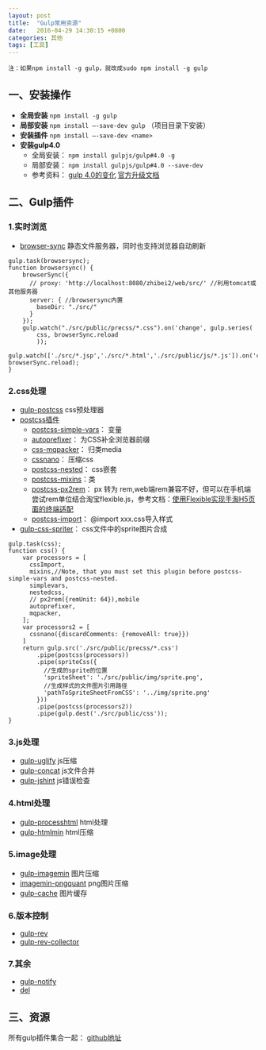 ```yaml
---
layout: post
title:  "Gulp常用资源"
date:   2016-04-29 14:30:15 +0800
categories: 其他
tags: [工具]
---
```

`注：如果npm install -g gulp，就改成sudo npm install -g gulp`

## 一、安装操作
* **全局安装** `npm install -g gulp`
* **局部安装** `npm install –-save-dev gulp` （项目目录下安装）
* **安装插件** `npm install —-save-dev <name>`
* **安装gulp4.0** 
    * 全局安装： `npm install gulpjs/gulp#4.0 -g`
    * 局部安装： `npm install gulpjs/gulp#4.0 --save-dev`
    * 参考资料： [gulp 4.0的变化](http://www.alloyteam.com/2015/07/update-your-gulp/)     [官方升级文档](https://github.com/gulpjs/gulp/blob/4.0/CHANGELOG.md)

## 二、Gulp插件

### 1.实时浏览

* [browser-sync](https://www.npmjs.com/package/browser-sync) 静态文件服务器，同时也支持浏览器自动刷新 

```
gulp.task(browsersync);
function browsersync() {
    browserSync({ 
      // proxy: 'http://localhost:8080/zhibei2/web/src/' //利用tomcat或其他服务器
      server: { //browsersync内置
        baseDir: "./src/"
      }
    });
    gulp.watch("./src/public/precss/*.css").on('change', gulp.series(
        css, browserSync.reload
        ));
    gulp.watch(['./src/*.jsp','./src/*.html','./src/public/js/*.js']).on('change', browserSync.reload);
}
```

### 2.css处理
* [gulp-postcss](https://github.com/postcss/postcss) css预处理器
* [postcss插件](http://postcss.parts/)    
    - [postcss-simple-vars](https://github.com/postcss/postcss-simple-vars)： 变量
    - [autoprefixer](https://github.com/postcss/autoprefixer)： 为CSS补全浏览器前缀
    - [css-mqpacker](https://github.com/hail2u/node-css-mqpacker)： 归类media
    - [cssnano](http://cssnano.co/)： 压缩css
    - [postcss-nested](https://github.com/postcss/postcss-nested)： css嵌套
    - [postcss-mixins](https://github.com/postcss/postcss-mixins)：类
    - [postcss-px2rem](https://www.npmjs.com/package/px2rem)： px 转为 rem,web端rem兼容不好，但可以在手机端尝试rem单位结合淘宝flexible.js，参考文档：[使用Flexible实现手淘H5页面的终端适配](http://www.tuicool.com/articles/nmm6reE)
    - [postcss-import](https://github.com/postcss/postcss-import)： @import xxx.css导入样式
* [gulp-css-spriter](http://www.codes51.com/article/detail_117947.html)： css文件中的sprite图片合成

```
gulp.task(css);
function css() {
    var processors = [
      cssImport,
      mixins,//Note, that you must set this plugin before postcss-simple-vars and postcss-nested.
      simplevars,
      nestedcss,
      // px2rem({remUnit: 64}),mobile
      autoprefixer,
      mqpacker,
    ];
    var processors2 = [
      cssnano({discardComments: {removeAll: true}})
    ]
    return gulp.src('./src/public/precss/*.css')
        .pipe(postcss(processors))
        .pipe(spriteCss({
          //生成的sprite的位置
          'spriteSheet': './src/public/img/sprite.png',
          //生成样式的文件图片引用路径
          'pathToSpriteSheetFromCSS': '../img/sprite.png'
        }))
        .pipe(postcss(processors2))
        .pipe(gulp.dest('./src/public/css'));
}
```

### 3.js处理
* [gulp-uglify](https://www.npmjs.com/package/gulp-uglify) js压缩
* [gulp-concat](https://www.npmjs.com/package/gulp-concat) js文件合并
* [gulp-jshint](https://www.npmjs.com/package/gulp-jshint) js错误检查

### 4.html处理
* [gulp-processhtml](https://www.npmjs.com/package/gulp-processhtml) html处理
* [gulp-htmlmin](https://www.npmjs.com/package/gulp-htmlmin) html压缩

### 5.image处理
* [gulp-imagemin](https://www.npmjs.com/package/gulp-imagemin) 图片压缩
* [imagemin-pngquant](https://www.npmjs.com/package/imagemin-pngquant) png图片压缩
* [gulp-cache](https://www.npmjs.com/package/gulp-cache) 图片缓存

### 6.版本控制
* [gulp-rev](https://www.npmjs.com/package/gulp-rev)
* [gulp-rev-collector](https://www.npmjs.com/package/gulp-rev-collector)

### 7.其余
* [gulp-notify](https://www.npmjs.com/package/gulp-notify)
* [del](https://www.npmjs.com/package/del)

## 三、资源
所有gulp插件集合一起：
[github地址](https://github.com/sinsy/gulpTest)






    

